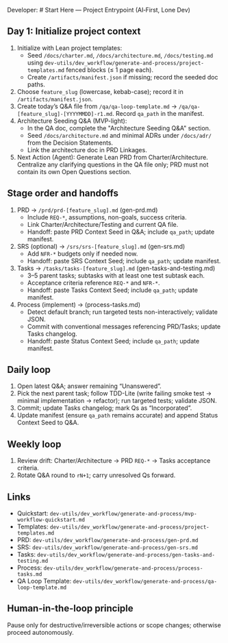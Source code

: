 Developer: # Start Here — Project Entrypoint (AI‑First, Lone Dev)

## Day 1: Initialize project context
1. Initialize with Lean project templates:
   - Seed `/docs/charter.md`, `/docs/architecture.md`, `/docs/testing.md` using `dev-utils/dev_workflow/generate-and-process/project-templates.md` fenced blocks (≤ 1 page each).
   - Create `/artifacts/manifest.json` if missing; record the seeded doc paths.
2. Choose `feature_slug` (lowercase, kebab-case); record it in `/artifacts/manifest.json`.
3. Create today’s Q&A file from `/qa/qa-loop-template.md` → `/qa/qa-[feature_slug]-[YYYYMMDD]-r1.md`. Record `qa_path` in the manifest.
4. Architecture Seeding Q&A (MVP-light):
   - In the QA doc, complete the "Architecture Seeding Q&A" section.
   - Seed `/docs/architecture.md` and minimal ADRs under `/docs/adr/` from the Decision Statements.
   - Link the architecture doc in PRD Linkages.
5. Next Action (Agent): Generate Lean PRD from Charter/Architecture. Centralize any clarifying questions in the QA file only; PRD must not contain its own Open Questions section.

## Stage order and handoffs
1. PRD → `/prd/prd-[feature_slug].md` (gen-prd.md)
   - Include `REQ-*`, assumptions, non-goals, success criteria.
   - Link Charter/Architecture/Testing and current QA file.
   - Handoff: paste PRD Context Seed in Q&A; include `qa_path`; update manifest.
2. SRS (optional) → `/srs/srs-[feature_slug].md` (gen-srs.md)
   - Add `NFR-*` budgets only if needed now.
   - Handoff: paste SRS Context Seed; include `qa_path`; update manifest.
3. Tasks → `/tasks/tasks-[feature_slug].md` (gen-tasks-and-testing.md)
   - 3–5 parent tasks; subtasks with at least one test subtask each.
   - Acceptance criteria reference `REQ-*` and `NFR-*`.
   - Handoff: paste Tasks Context Seed; include `qa_path`; update manifest.
4. Process (implement) → (process-tasks.md)
   - Detect default branch; run targeted tests non-interactively; validate JSON.
   - Commit with conventional messages referencing PRD/Tasks; update Tasks changelog.
   - Handoff: paste Status Context Seed; include `qa_path`; update manifest.

## Daily loop
1. Open latest Q&A; answer remaining “Unanswered”.
2. Pick the next parent task; follow TDD-Lite (write failing smoke test → minimal implementation → refactor); run targeted tests; validate JSON.
3. Commit; update Tasks changelog; mark Qs as “Incorporated”.
4. Update manifest (ensure `qa_path` remains accurate) and append Status Context Seed to Q&A.

## Weekly loop
1. Review drift: Charter/Architecture → PRD `REQ-*` → Tasks acceptance criteria.
2. Rotate Q&A round to `rN+1`; carry unresolved Qs forward.

## Links
- Quickstart: `dev-utils/dev_workflow/generate-and-process/mvp-workflow-quickstart.md`
- Templates: `dev-utils/dev_workflow/generate-and-process/project-templates.md`
- PRD: `dev-utils/dev_workflow/generate-and-process/gen-prd.md`
- SRS: `dev-utils/dev_workflow/generate-and-process/gen-srs.md`
- Tasks: `dev-utils/dev_workflow/generate-and-process/gen-tasks-and-testing.md`
- Process: `dev-utils/dev_workflow/generate-and-process/process-tasks.md`
 - QA Loop Template: `dev-utils/dev_workflow/generate-and-process/qa-loop-template.md`

## Human-in-the-loop principle
Pause only for destructive/irreversible actions or scope changes; otherwise proceed autonomously.

